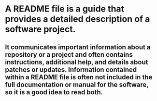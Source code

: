 # A README file is a guide that provides a detailed description of a software project.
## It communicates important information about a repository or a project and often contains instructions, additional help, and details about patches or updates. Information contained within a README file is often not included in the full documentation or manual for the software, so it is a good idea to read both.
